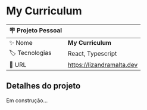 # My Curriculum

| :placard: Projeto Pessoal |                           |
| ------------------------- | ------------------------- |
| :sparkles: Nome           | **My Curriculum**         |
| :label: Tecnologias       | React, Typescript         |
| :rocket: URL              | https://lizandramalta.dev |

## Detalhes do projeto

Em construção...
